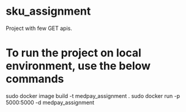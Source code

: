 # sku_assignment
Project with few GET apis.

# To run the project on local environment, use the below commands
sudo docker image build -t medpay_assignment .
sudo docker run -p 5000:5000 -d medpay_assignment
